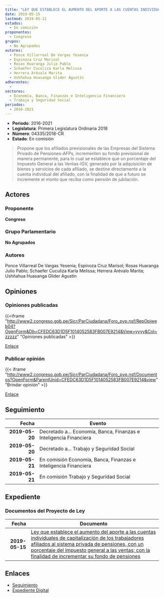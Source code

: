 ```yaml
---
title: "LEY QUE ESTABLECE EL AUMENTO DEL APORTE A LAS CUENTAS INDIVIDUALES DE CAPITALIZACIÓN DE LOS TRABAJADORES AFILIADOS AL SISTEMA PRIVADO DE PENSIONES, CON UN PORCENTAJE DEL IMPUESTO GENERAL A LAS VENTAS, CON LA FINALIDAD DE INCREMENTAR SU FONDO DE PENSIONES"
date: 2019-05-15
lastmod: 2019-05-21
estados: 
  - En comisión
proponentes: 
  - Congreso
grupos: 
  - No Agrupados
autores: 
  - Ponce Villarreal De Vargas Yesenia
  - Espinoza Cruz Marisol
  - Rosas Huaranga Julio Pablo
  - Schaefer Cuculiza Karla Melissa
  - Herrera Arévalo Marita
  - Ushñahua Huasanga Glider Agustín
adherentes: 
  - 
sectores: 
  - Economía, Banca, Finanzas e Inteligencia Financiera
  - Trabajo y Seguridad Social
periodos: 
  - 2016-2021
---
```


- **Periodo**: 2016-2021
- **Legislatura**: Primera Legislatura Ordinaria 2018
- **Número**: 04335/2018-CR
- **Estado**: En comisión

> Propone que los afiliados previsionales de las Empresas del Sistema Privado de Pensiones-AFPs, incrementen su fondo previsional de manera permanente, para lo cual se establece que un porcentaje del Impuesto General a las Ventas-IGV, generado por la adquisición de bienes y servicios de cada afiliado, se destine directamente a la cuenta individual del afiliado, con la finalidad de que a futuro se incremente el monto que reciba como pensión de jubilación.


## Actores

### Proponente

**Congreso**

### Grupo Parlamentario

**No Agrupados**

### Autores

Ponce Villarreal De Vargas Yesenia; Espinoza Cruz Marisol; Rosas Huaranga Julio Pablo; Schaefer Cuculiza Karla Melissa; Herrera Arévalo Marita; Ushñahua Huasanga Glider Agustín


## Opiniones

### Opiniones publicadas

{{<iframe "http://www2.congreso.gob.pe/Sicr/ParCiudadana/Foro_pvp.nsf/RepOpiweb04?OpenForm&Db=CFEDC63D1D5F1014052583FB007E9214&View=yyyy&Col=zzzzz" "Opiniones publicadas" >}}

[Enlace](http://www2.congreso.gob.pe/Sicr/ParCiudadana/Foro_pvp.nsf/RepOpiweb04?OpenForm&Db=CFEDC63D1D5F1014052583FB007E9214&View=yyyy&Col=zzzzz)
### Publicar opinión

{{< iframe "http://www2.congreso.gob.pe/Sicr/ParCiudadana/Foro_pvp.nsf/Documentos?OpenForm&ParentUnid=CFEDC63D1D5F1014052583FB007E9214&view" "Brindar opinión" >}}

[Enlace](http://www2.congreso.gob.pe/Sicr/ParCiudadana/Foro_pvp.nsf/Documentos?OpenForm&ParentUnid=CFEDC63D1D5F1014052583FB007E9214&view)

## Seguimiento

| Fecha | Evento |
|------:|--------|
| **2019-05-20** | Decretado a... Economía, Banca, Finanzas e Inteligencia Financiera|
| **2019-05-20** | Decretado a... Trabajo y Seguridad Social|
| **2019-05-21** | En comisión Economía, Banca, Finanzas e Inteligencia Financiera|
| **2019-05-21** | En comisión Trabajo y Seguridad Social|


## Expediente


### Documentos del Proyecto de Ley

| Fecha | Documento |
|------:|--------|
| **2019-05-15** | [Ley que establece el aumento del aporte a las cuentas individuales de capitalización de los trabajadores afiliados al sistema privada de pensiones, con un porcentaje del impuesto general a las ventas; con la finalidad de incrementar su fondo de pensiones](http://www.leyes.congreso.gob.pe/Documentos/2016_2021/Proyectos_de_Ley_y_de_Resoluciones_Legislativas/PL0433520190515.pdf) |

## Enlaces 

- [Seguimiento](http://www2.congreso.gob.pe/Sicr/TraDocEstProc/CLProLey2016.nsf/f7fff46988ca05b1052578e100829cc7/a73a17a494e9a47f052583fb00815f61?OpenDocument)
- [Expediente Digital](http://www2.congreso.gob.pe/Sicr/TraDocEstProc/CLProLey2016.nsf/f7fff46988ca05b1052578e100829cc7/a73a17a494e9a47f052583fb00815f61?OpenDocument&Click=05257FB7005EB655.eb71d0cf91d8294e05256cdf006b5706/$Body/0.1C6C)
